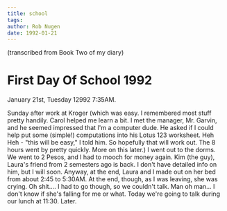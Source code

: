 ```yaml
---
title: school
tags: 
author: Rob Nugen
date: 1992-01-21
---
```


<p class=note>(transcribed from Book Two of my diary)</p>

<p><h1>First Day Of School 1992</h1>

<p class=date>January 21st, Tuesday 12992 7:35AM.</p>

<p>Sunday after work at Kroger (which was easy.  I remembered most
stuff pretty handily.  Carol helped me learn a bit.  I met the
manager, Mr. Garvin, and he seemed impressed that I'm a computer dude.
He asked if I could help put some (simple!) computations into his
Lotus 123 worksheet.  Heh Heh - "this will be easy," I told him.  So
hopefully that will work out.  The 8 hours went by pretty quickly.
More on this later.)  I went out to the dorms.  We went to 2 Pesos,
and I had to mooch for money again.  Kim (the guy), Laura's friend
from 2 semesters ago is back.  I don't have detailed info on him, but
I will soon.  Anyway, at the end, Laura and I made out on her bed from
about 2:45 to 5:30AM.  At the end, though, as I was leaving, she was
crying.  Oh shit.... I had to go though, so we couldn't talk.  Man oh
man... I don't know if she's falling for me or what.  Today we're
going to talk during our lunch at 11:30.  Later.
